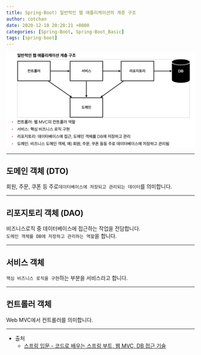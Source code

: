 ```yaml
---
title: Spring-Boot) 일반적인 웹 애플리케이션의 계층 구조 
author: cotchan 
date: 2020-12-10 20:20:21 +0800 
categories: [Spring-Boot, Spring-Boot_Basic]
tags: [spring-boot] 
---
```


![Desktop View](/assets/img/post/spring-boot/2020-12-12-springboot-web-application.png)

---

## 도메인 객체 (DTO)

회원, 주문, 쿠폰 등 주로`데이터베이스에 저장되고 관리되는 데이터`를 의미합니다.

---

## 리포지토리 객체 (DAO)

비즈니스로직 중 데이터베이스에 접근하는 작업을 전담합니다.    
`도메인 객체를 DB에 저장하고 관리하는 역할`을 합니다.    

---

## 서비스 객체

`핵심 비즈니스 로직을 구현`하는 부분을 서비스라고 합니다.    

---

## 컨트롤러 객체

Web MVC에서 컨트롤러를 의미합니다.    



---

+ 출처
	+ [스프링 입문 - 코드로 배우는 스프링 부트, 웹 MVC, DB 접근 기술](https://www.inflearn.com/course/%EC%8A%A4%ED%94%84%EB%A7%81-%EC%9E%85%EB%AC%B8-%EC%8A%A4%ED%94%84%EB%A7%81%EB%B6%80%ED%8A%B8/dashboard)
